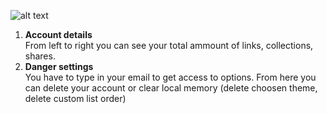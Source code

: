 ![alt text](https://github.com/woywro/Linkly/blob/docs/docs/Account/img/screenshot.png)
<ol>
<li><b>Account details</b><br/>From left to right you can see your total ammount of links, collections, shares.</li>
<li><b>Danger settings</b><br/>You have to type in your email to get access to options. From here you can delete your account or clear local memory (delete choosen theme, delete custom list order)</li>
</ol>

